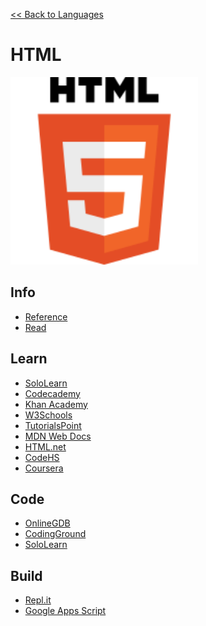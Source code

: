 <a href=".">&lt;&lt; Back to Languages</a>

# HTML

<img src="logos/HTML.png" width="300"/>

## Info
- [Reference](https://www.w3schools.com/html/default.asp)
- [Read](https://en.wikipedia.org/wiki/HTML)

## Learn
- [SoloLearn](https://www.sololearn.com/Course/HTML/)
- [Codecademy](https://www.codecademy.com/learn/learn-htmlZ)
- [Khan Academy](https://www.khanacademy.org/computing/computer-programming/html-css)
- [W3Schools](https://www.w3schools.com/html/html_examples.asp)
- [TutorialsPoint](https://www.tutorialspoint.com/html5/index.htm)
- [MDN Web Docs](https://developer.mozilla.org/en-US/docs/Web/HTML)
- [HTML.net](http://html.net/tutorials/html5/)
- [CodeHS](https://codehs.com/info/curriculum/web_design)
- [Coursera](https://www.coursera.org/specializations/web-design)

## Code
- [OnlineGDB](https://www.onlinegdb.com/online_html_compiler)
- [CodingGround](https://www.tutorialspoint.com/online_html_editor.php)
- [SoloLearn](https://code.sololearn.com/#html)

## Build
- [Repl.it](https://repl.it/languages/html)
- [Google Apps Script](https://script.google.com)
